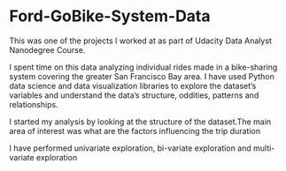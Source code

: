 # Ford-GoBike-System-Data
This was one of the projects I worked at as part of Udacity Data Analyst Nanodegree Course.

I spent time on this data analyzing individual rides made in a bike-sharing system covering the greater San Francisco Bay area.
I have used Python data science and data visualization libraries to explore the dataset’s variables and understand the data’s structure, oddities, patterns and relationships. 

I started my analysis by looking at the structure of the dataset.The main area of interest was what are the factors influencing the trip duration

I have performed univariate exploration, bi-variate exploration and multi-variate exploration
